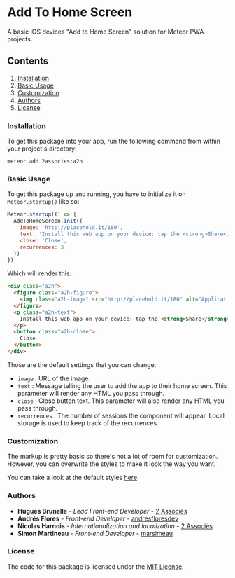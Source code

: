 # Add To Home Screen
A basic iOS devices "Add to Home Screen" solution for Meteor PWA projects.

## Contents
1. [Installation](#installation)
2. [Basic Usage](#basic-usage)
3. [Customization](#customization)
4. [Authors](#authors)
5. [License](#license)

### Installation
To get this package into your app, run the following command from within your project's directory:

```
meteor add 2associes:a2h
```

### Basic Usage
To get this package up and running, you have to initialize it on `Meteor.startup()` like so:

```js
Meteor.startup(() => {
  AddToHomeScreen.init({
    image: 'http://placehold.it/180',
    text: 'Install this web app on your device: tap the <strong>Share</strong> icon and then <strong>Add to Home Screen.</strong>',
    close: 'Close',
    recurrences: 3
  })
})
```

Which will render this:

```html
<div class="a2h">
  <figure class="a2h-figure">
    <img class="a2h-image" src="http://placehold.it/180" alt="Application icon">
  </figure>
  <p class="a2h-text">
    Install this web app on your device: tap the <strong>Share</strong> icon and then <strong>Add to Home Screen.</strong>
  </p>
  <button class="a2h-close">
    Close
  </button>
</div>
```

Those are the default settings that you can change.

- `image` : URL of the image.
- `text` : Message telling the user to add the app to their home screen. This parameter will render any HTML you pass through.
- `close` : Close button text. This parameter will also render any HTML you pass through.
- `recurrences` : The number of sessions the component will appear. Local storage is used to keep track of the recurrences.

### Customization

The markup is pretty basic so there's not a lot of room for customization. However, you can overwrite the styles to make it look the way you want.

You can take a look at the default styles [here](https://github.com/2associes/meteor-add-to-homescreen/blob/master/client/a2h.scss).

### Authors

* **Hugues Brunelle** - *Lead Front-end Developer* - [2 Associés](https://github.com/2Associes)
* **Andrés Flores** - *Front-end Developer* - [andresfloresdev](https://github.com/andresfloresdev)
* **Nicolas Harnois** - *Internationalization and localization* - [2 Associés](https://github.com/2Associes)
* **Simon Martineau** - *Front-end Developer* - [marsimeau](https://github.com/marsimeau)

### License
The code for this package is licensed under the [MIT License](http://opensource.org/licenses/MIT).
